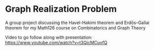# Graph Realization Problem

A group project discussing the Havel-Hakimi theorem and Erdős–Gallai theorem for my Math126 course on Combinatorics and Graph Theory

Video to go follow along with presentation: https://www.youtube.com/watch?v=t3QicMCuvfQ

